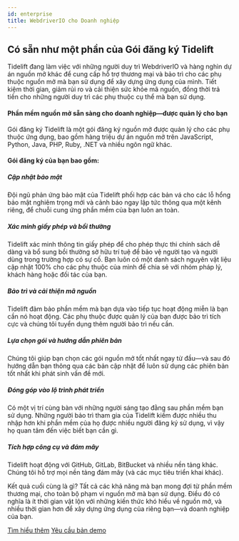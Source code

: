 ```yaml
---
id: enterprise
title: WebdriverIO cho Doanh nghiệp
---
```


## Có sẵn như một phần của Gói đăng ký Tidelift

Tidelift đang làm việc với những người duy trì WebdriverIO và hàng nghìn dự án nguồn mở khác để cung cấp hỗ trợ thương mại và bảo trì cho các phụ thuộc nguồn mở mà bạn sử dụng để xây dựng ứng dụng của mình. Tiết kiệm thời gian, giảm rủi ro và cải thiện sức khỏe mã nguồn, đồng thời trả tiền cho những người duy trì các phụ thuộc cụ thể mà bạn sử dụng.

#### Phần mềm nguồn mở sẵn sàng cho doanh nghiệp—được quản lý cho bạn
Gói đăng ký Tidelift là một gói đăng ký nguồn mở được quản lý cho các phụ thuộc ứng dụng, bao gồm hàng triệu dự án nguồn mở trên JavaScript, Python, Java, PHP, Ruby, .NET và nhiều ngôn ngữ khác.

#### Gói đăng ký của bạn bao gồm:

##### Cập nhật bảo mật
Đội ngũ phản ứng bảo mật của Tidelift phối hợp các bản vá cho các lỗ hổng bảo mật nghiêm trọng mới và cảnh báo ngay lập tức thông qua một kênh riêng, để chuỗi cung ứng phần mềm của bạn luôn an toàn.

##### Xác minh giấy phép và bồi thường
Tidelift xác minh thông tin giấy phép để cho phép thực thi chính sách dễ dàng và bổ sung bồi thường sở hữu trí tuệ để bảo vệ người tạo và người dùng trong trường hợp có sự cố. Bạn luôn có một danh sách nguyên vật liệu cập nhật 100% cho các phụ thuộc của mình để chia sẻ với nhóm pháp lý, khách hàng hoặc đối tác của bạn.

##### Bảo trì và cải thiện mã nguồn
Tidelift đảm bảo phần mềm mà bạn dựa vào tiếp tục hoạt động miễn là bạn cần nó hoạt động. Các phụ thuộc được quản lý của bạn được bảo trì tích cực và chúng tôi tuyển dụng thêm người bảo trì nếu cần.

##### Lựa chọn gói và hướng dẫn phiên bản
Chúng tôi giúp bạn chọn các gói nguồn mở tốt nhất ngay từ đầu—và sau đó hướng dẫn bạn thông qua các bản cập nhật để luôn sử dụng các phiên bản tốt nhất khi phát sinh vấn đề mới.

##### Đóng góp vào lộ trình phát triển
Có một vị trí cùng bàn với những người sáng tạo đằng sau phần mềm bạn sử dụng. Những người bảo trì tham gia của Tidelift kiếm được nhiều thu nhập hơn khi phần mềm của họ được nhiều người đăng ký sử dụng, vì vậy họ quan tâm đến việc biết bạn cần gì.

##### Tích hợp công cụ và đám mây
Tidelift hoạt động với GitHub, GitLab, BitBucket và nhiều nền tảng khác. Chúng tôi hỗ trợ mọi nền tảng đám mây (và các mục tiêu triển khai khác).

Kết quả cuối cùng là gì? Tất cả các khả năng mà bạn mong đợi từ phần mềm thương mại, cho toàn bộ phạm vi nguồn mở mà bạn sử dụng. Điều đó có nghĩa là ít thời gian vật lộn với những kiến thức khó hiểu về nguồn mở, và nhiều thời gian hơn để xây dựng ứng dụng của riêng bạn—và doanh nghiệp của bạn.

<div class="learnmore">
    <a class="button" href="https://tidelift.com/subscription/pkg/npm-webdriverio?utm_source=npm-webdriverio&utm_medium=referral&utm_campaign=enterprise" target="_self">Tìm hiểu thêm</a>
    <a class="button" href="https://tidelift.com/subscription/request-a-demo?utm_source=npm-webdriverio&utm_medium=referral&utm_campaign=enterprise" target="_self">Yêu cầu bản demo</a>
</div>